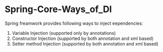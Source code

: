 # Spring-Core-Ways_of_DI
Spring freamwork provides following ways to inject eependencies:
1. Variable Injection (supported only by annotations)
2. Constructor Injection (supported by both annotation and xml based)
3. Setter method Injection (supported by both annotation and xml based)
